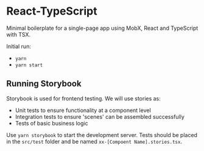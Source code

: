 # React-TypeScript

Minimal boilerplate for a single-page app using MobX, React and TypeScript with TSX.

Initial run:

* `yarn`
* `yarn start`

## Running Storybook

Storybook is used for frontend testing. We will use stories as:

* Unit tests to ensure functionality at a component level
* Integration tests to ensure 'scenes' can be assembled successfully
* Tests of basic business logic

Use `yarn storybook` to start the development server. Tests should be placed in the `src/test` folder and be named `xx-[Compoent Name].stories.tsx`.
